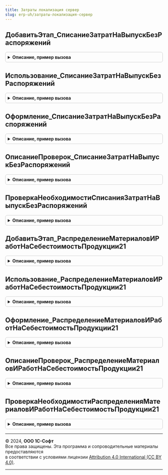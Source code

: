 ```yaml
---
title: Затраты локализация сервер
slug: erp-uh/затраты-локализация-сервер
---
```



## ДобавитьЭтап_СписаниеЗатратНаВыпускБезРаспоряжений
<details style="margin: 1em 0; padding: 0.5em; border: 1px solid #ccc; border-radius: 6px;">

<summary style="font-weight: bold; cursor: pointer;">Описание, пример вызова</summary>

```bsl

// Добавляет этап в таблицу этапов закрытия месяца.
// Элементы данной таблицы являются элементами второго уровня в дереве этапов в форме закрытия месяца.
//
// Параметры:
// 	ТаблицаЭтапов - (См. Обработки.ОперацииЗакрытияМесяца.ЗаполнитьОписаниеЭтаповЗакрытияМесяца)
// 	ТекущийРодитель - Строка - идентификатор группы.
Процедура ДобавитьЭтап_СписаниеЗатратНаВыпускБезРаспоряжений(ТаблицаЭтапов,ТекущийРодитель) Экспорт
```

Пример вызова
```bsl
ЗатратыЛокализацияСервер.ДобавитьЭтап_СписаниеЗатратНаВыпускБезРаспоряжений(ТаблицаЭтапов, ТекущийРодитель) 
```
</details>

## Использование_СписаниеЗатратНаВыпускБезРаспоряжений
<details style="margin: 1em 0; padding: 0.5em; border: 1px solid #ccc; border-radius: 6px;">

<summary style="font-weight: bold; cursor: pointer;">Описание, пример вызова</summary>

```bsl

// Обработчики этапа.

Процедура Использование_СписаниеЗатратНаВыпускБезРаспоряжений(ПараметрыОбработчика) Экспорт
```

Пример вызова
```bsl
ЗатратыЛокализацияСервер.Использование_СписаниеЗатратНаВыпускБезРаспоряжений(ПараметрыОбработчика) 
```
</details>

## Оформление_СписаниеЗатратНаВыпускБезРаспоряжений
<details style="margin: 1em 0; padding: 0.5em; border: 1px solid #ccc; border-radius: 6px;">

<summary style="font-weight: bold; cursor: pointer;">Описание, пример вызова</summary>

```bsl

// Описание оформления этама списания затрат на выпуск.
// Параметры:
//	ПараметрыОбработчика - см. ЗакрытиеМесяцаСервер.ИнициализироватьПараметрыОбработчикаЭтапаЗакрытияМесяцаДляПроверки
Процедура Оформление_СписаниеЗатратНаВыпускБезРаспоряжений(ПараметрыОбработчика) Экспорт
```

Пример вызова
```bsl
ЗатратыЛокализацияСервер.Оформление_СписаниеЗатратНаВыпускБезРаспоряжений(ПараметрыОбработчика) 
```
</details>

## ОписаниеПроверок_СписаниеЗатратНаВыпускБезРаспоряжений
<details style="margin: 1em 0; padding: 0.5em; border: 1px solid #ccc; border-radius: 6px;">

<summary style="font-weight: bold; cursor: pointer;">Описание, пример вызова</summary>

```bsl

// Проверки состояния системы, относящиеся к этапу.

Процедура ОписаниеПроверок_СписаниеЗатратНаВыпускБезРаспоряжений(ТаблицаПроверок) Экспорт
```

Пример вызова
```bsl
ЗатратыЛокализацияСервер.ОписаниеПроверок_СписаниеЗатратНаВыпускБезРаспоряжений(ТаблицаПроверок) 
```
</details>

## ПроверкаНеобходимостиСписанияЗатратНаВыпускБезРаспоряжений
<details style="margin: 1em 0; padding: 0.5em; border: 1px solid #ccc; border-radius: 6px;">

<summary style="font-weight: bold; cursor: pointer;">Описание, пример вызова</summary>

```bsl

Процедура ПроверкаНеобходимостиСписанияЗатратНаВыпускБезРаспоряжений(ПараметрыПроверки) Экспорт
```

Пример вызова
```bsl
ЗатратыЛокализацияСервер.ПроверкаНеобходимостиСписанияЗатратНаВыпускБезРаспоряжений(ПараметрыПроверки) 
```
</details>

## ДобавитьЭтап_РаспределениеМатериаловИРаботНаСебестоимостьПродукции21
<details style="margin: 1em 0; padding: 0.5em; border: 1px solid #ccc; border-radius: 6px;">

<summary style="font-weight: bold; cursor: pointer;">Описание, пример вызова</summary>

```bsl

// Добавляет этап в таблицу этапов закрытия месяца.
// Элементы данной таблицы являются элементами второго уровня в дереве этапов в форме закрытия месяца.
//
// Параметры:
// 	ТаблицаЭтапов - (См. Обработки.ОперацииЗакрытияМесяца.ЗаполнитьОписаниеЭтаповЗакрытияМесяца)
// 	ТекущийРодитель - Строка - идентификатор группы.
Процедура ДобавитьЭтап_РаспределениеМатериаловИРаботНаСебестоимостьПродукции21(ТаблицаЭтапов,ТекущийРодитель) Экспорт
```

Пример вызова
```bsl
ЗатратыЛокализацияСервер.ДобавитьЭтап_РаспределениеМатериаловИРаботНаСебестоимостьПродукции21(ТаблицаЭтапов, ТекущийРодитель) 
```
</details>

## Использование_РаспределениеМатериаловИРаботНаСебестоимостьПродукции21
<details style="margin: 1em 0; padding: 0.5em; border: 1px solid #ccc; border-radius: 6px;">

<summary style="font-weight: bold; cursor: pointer;">Описание, пример вызова</summary>

```bsl

// Обработчики этапа.

Процедура Использование_РаспределениеМатериаловИРаботНаСебестоимостьПродукции21(ПараметрыОбработчика) Экспорт
```

Пример вызова
```bsl
ЗатратыЛокализацияСервер.Использование_РаспределениеМатериаловИРаботНаСебестоимостьПродукции21(ПараметрыОбработчика) 
```
</details>

## Оформление_РаспределениеМатериаловИРаботНаСебестоимостьПродукции21
<details style="margin: 1em 0; padding: 0.5em; border: 1px solid #ccc; border-radius: 6px;">

<summary style="font-weight: bold; cursor: pointer;">Описание, пример вызова</summary>

```bsl

// Описание оформления этапа распределение материалов на себестоимость продукции.
// Параметры:
//	ПараметрыОбработчика - см. ЗакрытиеМесяцаСервер.ИнициализироватьПараметрыОбработчикаЭтапаЗакрытияМесяцаДляПроверки
Процедура Оформление_РаспределениеМатериаловИРаботНаСебестоимостьПродукции21(ПараметрыОбработчика) Экспорт
```

Пример вызова
```bsl
ЗатратыЛокализацияСервер.Оформление_РаспределениеМатериаловИРаботНаСебестоимостьПродукции21(ПараметрыОбработчика) 
```
</details>

## ОписаниеПроверок_РаспределениеМатериаловИРаботНаСебестоимостьПродукции21
<details style="margin: 1em 0; padding: 0.5em; border: 1px solid #ccc; border-radius: 6px;">

<summary style="font-weight: bold; cursor: pointer;">Описание, пример вызова</summary>

```bsl

// Проверки состояния системы, относящиеся к этапу.

Процедура ОписаниеПроверок_РаспределениеМатериаловИРаботНаСебестоимостьПродукции21(ТаблицаПроверок) Экспорт
```

Пример вызова
```bsl
ЗатратыЛокализацияСервер.ОписаниеПроверок_РаспределениеМатериаловИРаботНаСебестоимостьПродукции21(ТаблицаПроверок) 
```
</details>

## ПроверкаНеобходимостиРаспределенияМатериаловИРаботНаСебестоимостьПродукции21
<details style="margin: 1em 0; padding: 0.5em; border: 1px solid #ccc; border-radius: 6px;">

<summary style="font-weight: bold; cursor: pointer;">Описание, пример вызова</summary>

```bsl

Процедура ПроверкаНеобходимостиРаспределенияМатериаловИРаботНаСебестоимостьПродукции21(ПараметрыПроверки) Экспорт
```

Пример вызова
```bsl
ЗатратыЛокализацияСервер.ПроверкаНеобходимостиРаспределенияМатериаловИРаботНаСебестоимостьПродукции21(ПараметрыПроверки) 
```
</details>

---

© 2024, **ООО 1С-Софт**  
Все права защищены. Эта программа и сопроводительные материалы предоставляются  
в соответствии с условиями лицензии [Attribution 4.0 International (CC BY 4.0)](https://creativecommons.org/licenses/by/4.0/legalcode).

---
